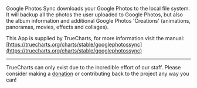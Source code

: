 Google Photos Sync downloads your Google Photos to the local file system. It will backup all the photos the user uploaded to Google Photos, but also the album information and additional Google Photos 'Creations' (animations, panoramas, movies, effects and collages).

This App is supplied by TrueCharts, for more information visit the manual: [https://truecharts.org/charts/stable/googlephotossync](https://truecharts.org/charts/stable/googlephotossync)

---

TrueCharts can only exist due to the incredible effort of our staff.
Please consider making a [donation](https://truecharts.org/sponsor) or contributing back to the project any way you can!

